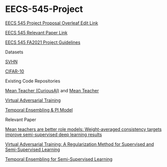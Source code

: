 # EECS-545-Project

[EECS 545 Project Proposal Overleaf Edit Link](https://www.overleaf.com/8963896755cbzjdsbskxys)

[EECS 545 Relevant Paper Link](https://docs.google.com/document/d/1-CQj3prjYrPnnRW2pXleLcrcgTmv74kcz5GLxVRUyX8/edit#heading=h.13f4kuk7nrks)

[EECS 545 FA2021 Project Guidelines](https://docs.google.com/document/d/1Cfwg0ES6dqo3hcUq1IAKTl7RlRYQMk3yqrK8PbY76Lk/edit#)

Datasets

[SVHN](http://ufldl.stanford.edu/housenumbers/)

[CIFAR-10](https://www.cs.toronto.edu/~kriz/cifar.html)

Existing Code Repositories

[Mean Teacher (CuriousAI)](https://github.com/CuriousAI/mean-teacher) and [Mean Teacher](https://github.com/iSarmad/MeanTeacher-SNTG-HybridNet)

[Virtual Adversarial Training](https://github.com/takerum/vat_tf)

[Temporal Ensembling & PI Model](https://github.com/tensorfreitas/Temporal-Ensembling-for-Semi-Supervised-Learning)

Relevant Paper

[Mean teachers are better role models: Weight-averaged consistency targets improve semi-supervised deep learning results](https://arxiv.org/pdf/1703.01780.pdf)

[Virtual Adversarial Training: A Regularization Method for Supervised and Semi-Supervised Learning](https://arxiv.org/pdf/1704.03976.pdf)

[Temporal Ensembling for Semi-Supervised Learning](https://arxiv.org/pdf/1610.02242.pdf)

